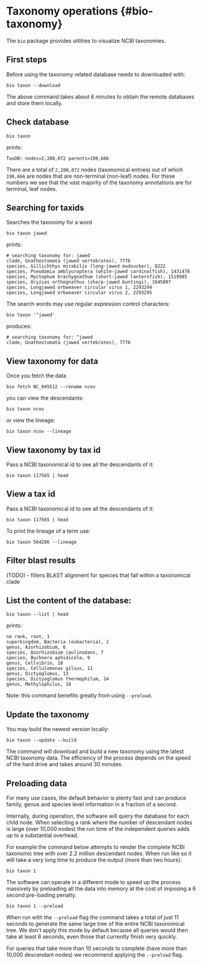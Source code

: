 # Taxonomy operations {#bio-taxonomy}

The `bio` package provides utilities to visualize NCBI taxonomies.

## First steps

Before using the taxonomy related database needs to downloaded with:

    bio taxon --download 

The above command takes about 6 minutes to obtain the remote databases and store them locally.

## Check database


    bio taxon
    
prints:

    TaxDB: nodes=2,288,072 parents=198,666

There are a total of `2,288,072` nodes (taxonomical entries) out of which `198,666` are nodes that are non-terminal (non-leaf) nodes. For these numbers we see that the vast majority of the taxonomy annotations are for terminal, leaf nodes.

## Searching for taxids

Searches the taxonomy for a word

    bio taxon jawed 

prints:

    # searching taxonomy for: jawed
    clade, Gnathostomata (jawed vertebrates), 7776
    species, Gillichthys mirabilis (long-jawed mudsucker), 8222
    species, Pseudamia amblyuroptera (white-jawed cardinalfish), 1431476
    species, Myctophum brachygnathum (short-jawed lanternfish), 1519985
    species, Oryzias orthognathus (sharp-jawed buntingi), 1645897
    species, Longjawed orbweaver circular virus 1, 2293294
    species, Longjawed orbweaver circular virus 2, 2293295

The search words may use regular expression control characters:

    bio taxon '^jawed'

produces:

    # searching taxonomy for: ^jawed
    clade, Gnathostomata (jawed vertebrates), 7776

## View taxonomy for data 

Once you fetch the data
    
    bio fetch NC_045512 --rename ncov
        
you can view the descendants:

```{bash, comment=NA}
bio taxon ncov
```

or view the lineage:

```{bash, comment=NA}
bio taxon ncov --lineage
```

## View taxonomy by tax id
    
Pass a NCBI taxonomical id to see all the descendants of it:

```{bash, comment=NA}
bio taxon 117565 | head
```

## View a tax id 

Pass a NCBI taxonomical id to see all the descendants of it:

```{bash, comment=NA}
bio taxon 117565 | head
```

To print the lineage of a term use:

```{bash, comment=NA}
bio taxon 564286 --lineage
```
   
## Filter blast results

(TODO) - filters BLAST alignment for species that fall within a taxonomical clade

## List the content of the database:

    bio taxon --list | head
    
prints:

    no rank, root, 1
    superkingdom, Bacteria (eubacteria), 2
    genus, Azorhizobium, 6
    species, Azorhizobium caulinodans, 7
    species, Buchnera aphidicola, 9
    genus, Cellvibrio, 10
    species, Cellulomonas gilvus, 11
    genus, Dictyoglomus, 13
    species, Dictyoglomus thermophilum, 14
    genus, Methylophilus, 16

Note: this command benefits greatly from using `--preload`.

## Update the taxonomy

You may build the newest version locally:

    bio taxon --update --build
    
The command will download and build a new taxonomy using the latest NCBI taxonomy data. The efficiency of the process depends on the speed of the hard drive and takes around 30 minutes.

## Preloading data

For many use cases,  the default behavior is plenty fast and can produce family, genus and species level information in a fraction of a second.

Internally, during operation, the software will query the database for each child node. When selecting a rank where the number of descendant nodes is large (over 10,000 nodes) the run time of the independent queries adds up to a substantial overhead.

For example the command below attempts to render the complete NCBI taxonomic tree with over 2.2 million descendant nodes. When run like so it will take a very long time to produce the output (more than two hours):

    bio taxon 1 

The software can operate in a different mode to speed up the process massively by preloading all the data into memory at the cost of imposing a 6 second pre-loading penalty.

    bio taxon 1 --preload
    
When run with the `--preload` flag the command takes a total of just 11 seconds to generate the same large tree of the entire NCBI taxonomical tree. We don't apply this mode by default because all queries would then take at least 6 seconds, even those that currently finish very quickly.

For queries that take more than 10 seconds to complete (have more than 10,000 descendant nodes) we recommend applying the `--preload` flag.

 